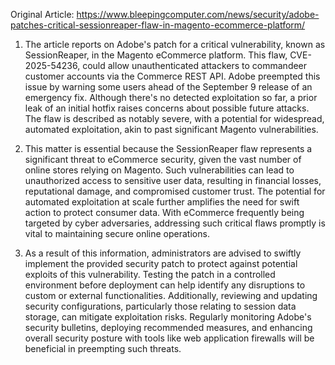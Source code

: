 Original Article: https://www.bleepingcomputer.com/news/security/adobe-patches-critical-sessionreaper-flaw-in-magento-ecommerce-platform/

1) The article reports on Adobe's patch for a critical vulnerability, known as SessionReaper, in the Magento eCommerce platform. This flaw, CVE-2025-54236, could allow unauthenticated attackers to commandeer customer accounts via the Commerce REST API. Adobe preempted this issue by warning some users ahead of the September 9 release of an emergency fix. Although there's no detected exploitation so far, a prior leak of an initial hotfix raises concerns about possible future attacks. The flaw is described as notably severe, with a potential for widespread, automated exploitation, akin to past significant Magento vulnerabilities.

2) This matter is essential because the SessionReaper flaw represents a significant threat to eCommerce security, given the vast number of online stores relying on Magento. Such vulnerabilities can lead to unauthorized access to sensitive user data, resulting in financial losses, reputational damage, and compromised customer trust. The potential for automated exploitation at scale further amplifies the need for swift action to protect consumer data. With eCommerce frequently being targeted by cyber adversaries, addressing such critical flaws promptly is vital to maintaining secure online operations.

3) As a result of this information, administrators are advised to swiftly implement the provided security patch to protect against potential exploits of this vulnerability. Testing the patch in a controlled environment before deployment can help identify any disruptions to custom or external functionalities. Additionally, reviewing and updating security configurations, particularly those relating to session data storage, can mitigate exploitation risks. Regularly monitoring Adobe's security bulletins, deploying recommended measures, and enhancing overall security posture with tools like web application firewalls will be beneficial in preempting such threats.